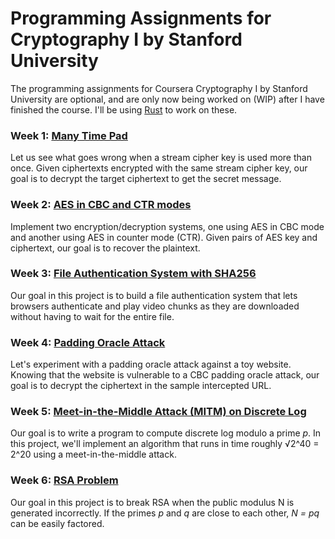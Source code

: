 # Programming Assignments for Cryptography I by Stanford University

The programming assignments for Coursera Cryptography I by Stanford University are optional, and are only now being worked on (WIP) after I have finished the course. I'll be using [Rust](https://www.rust-lang.org/) to work on these.

### Week 1: [Many Time Pad][week-1]

Let us see what goes wrong when a stream cipher key is used more than once. Given ciphertexts encrypted with the same stream cipher key, our goal is to decrypt the target ciphertext to get the secret message.

### Week 2: [AES in CBC and CTR modes][week-2]

Implement two encryption/decryption systems, one using AES in CBC mode and another using AES in counter mode (CTR). Given pairs of AES key and ciphertext, our goal is to recover the plaintext.

### Week 3: [File Authentication System with SHA256][week-3]

Our goal in this project is to build a file authentication system that lets browsers authenticate and play video chunks as they are downloaded without having to wait for the entire file.

### Week 4: [Padding Oracle Attack][week-4]

Let's experiment with a padding oracle attack against a toy website. Knowing that the website is vulnerable to a CBC padding oracle attack, our goal is to decrypt the ciphertext in the sample intercepted URL.

### Week 5: [Meet-in-the-Middle Attack (MITM) on Discrete Log][week-5]

Our goal is to write a program to compute discrete log modulo a prime _p_. In this project, we'll implement an algorithm that runs in time roughly √2^40 = 2^20 using a meet-in-the-middle attack.

### Week 6: [RSA Problem][week-6]

Our goal in this project is to break RSA when the public modulus N is generated incorrectly. If the primes _p_ and _q_ are close to each other, _N = pq_ can be easily factored.

[week-1]: w1-many_time_pad/
[week-2]: w2-aes/
[week-3]: w3-file_auth/
[week-4]: w4-padding_oracle_attack/
[week-5]: w5-mitm_dlog/
[week-6]: w6-rsa_problem/
